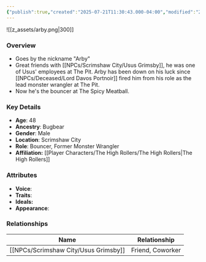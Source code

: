 ```yaml
---
{"publish":true,"created":"2025-07-21T11:30:43.000-04:00","modified":"2025-07-25T12:13:04.000-04:00","cssclasses":""}
---
```



![[z_assets/arby.png|300]]

### Overview
- Goes by the nickname "Arby"
- Great friends with [[NPCs/Scrimshaw City/Usus Grimsby]], he was one of Usus' employees at The Pit. Arby has been down on his luck since [[NPCs/Deceased/Lord Davos Portnoir]] fired him from his role as the lead monster wrangler at The Pit. 
- Now he's the bouncer at The Spicy Meatball.

### Key Details
- **Age**: 48
- **Ancestry**: Bugbear
- **Gender**: Male
- **Location**: Scrimshaw City
- **Role**: Bouncer, Former Monster Wrangler
- **Affiliation:** [[Player Characters/The High Rollers/The High Rollers\|The High Rollers]]

### Attributes
- **Voice**: 
- **Traits**: 
- **Ideals:** 
- **Appearance**:

### Relationships

| Name             | Relationship     |
| ---------------- | ---------------- |
| [[NPCs/Scrimshaw City/Usus Grimsby]] | Friend, Coworker |
